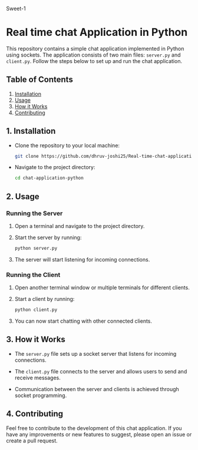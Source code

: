  Sweet-1
 # Real time chat Application in Python

This repository contains a simple chat application implemented in Python using sockets. The application consists of two main files: `server.py` and `client.py`. Follow the steps below to set up and run the chat application.

## Table of Contents
1. [Installation](#installation)
2. [Usage](#usage)
3. [How it Works](#how-it-works)
4. [Contributing](#contributing)


## 1. Installation

- Clone the repository to your local machine:

  ```bash
  git clone https://github.com/dhruv-joshi25/Real-time-chat-application
  ```

- Navigate to the project directory:

  ```bash
  cd chat-application-python
  ```

## 2. Usage

### Running the Server

1. Open a terminal and navigate to the project directory.

2. Start the server by running:

   ```bash
   python server.py
   ```

3. The server will start listening for incoming connections.

### Running the Client

1. Open another terminal window or multiple terminals for different clients.

2. Start a client by running:

   ```bash
   python client.py
   ```

3. You can now start chatting with other connected clients.

## 3. How it Works

- The `server.py` file sets up a socket server that listens for incoming connections.

- The `client.py` file connects to the server and allows users to send and receive messages.

- Communication between the server and clients is achieved through socket programming.

## 4. Contributing

Feel free to contribute to the development of this chat application. If you have any improvements or new features to suggest, please open an issue or create a pull request.


